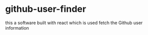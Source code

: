 # github-user-finder
this a software built with react which is used fetch the Github user information 
